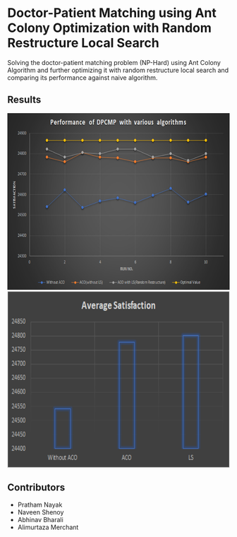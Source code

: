 # Doctor-Patient Matching using Ant Colony Optimization with Random Restructure Local Search

Solving the doctor-patient matching problem (NP-Hard) using Ant Colony Algorithm and further optimizing it with random restructure local search and comparing its performance against naive algorithm.

## Results

<img src="https://github.com/Naveen-1001/Doctor-Patient-Combined-Matching-Problem-and-its-Solving-Algorithms/blob/main/plot1.png" height="400" width="600"> 
<img src="https://github.com/Naveen-1001/Doctor-Patient-Combined-Matching-Problem-and-its-Solving-Algorithms/blob/main/plot2.png" height="400" width="600">

## Contributors 
* Pratham Nayak
* Naveen Shenoy 
* Abhinav Bharali
* Alimurtaza Merchant
